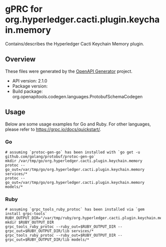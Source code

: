 # gPRC for org.hyperledger.cacti.plugin.keychain.memory

Contains/describes the Hyperledger Cacti Keychain Memory plugin.

## Overview
These files were generated by the [OpenAPI Generator](https://openapi-generator.tech) project.

- API version: 2.1.0
- Package version: 
- Build package: org.openapitools.codegen.languages.ProtobufSchemaCodegen

## Usage

Below are some usage examples for Go and Ruby. For other languages, please refer to https://grpc.io/docs/quickstart/.

### Go
```
# assuming `protoc-gen-go` has been installed with `go get -u github.com/golang/protobuf/protoc-gen-go`
mkdir /var/tmp/go/org.hyperledger.cacti.plugin.keychain.memory
protoc --go_out=/var/tmp/go/org.hyperledger.cacti.plugin.keychain.memory services/*
protoc --go_out=/var/tmp/go/org.hyperledger.cacti.plugin.keychain.memory models/*
```

### Ruby
```
# assuming `grpc_tools_ruby_protoc` has been installed via `gem install grpc-tools`
RUBY_OUTPUT_DIR="/var/tmp/ruby/org.hyperledger.cacti.plugin.keychain.memory"
mkdir $RUBY_OUTPUT_DIR
grpc_tools_ruby_protoc --ruby_out=$RUBY_OUTPUT_DIR --grpc_out=$RUBY_OUTPUT_DIR/lib services/*
grpc_tools_ruby_protoc --ruby_out=$RUBY_OUTPUT_DIR --grpc_out=$RUBY_OUTPUT_DIR/lib models/*
```
